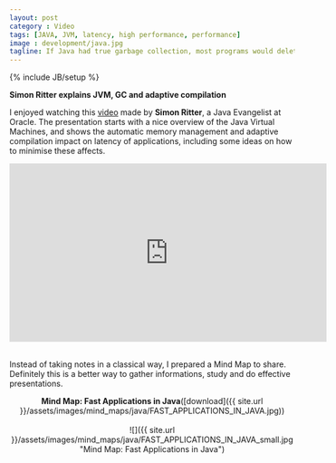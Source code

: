 ```yaml
---
layout: post
category : Video
tags: [JAVA, JVM, latency, high performance, performance]
image : development/java.jpg
tagline: If Java had true garbage collection, most programs would delete themselves upon execution - Robert Sewell
---
```

{% include JB/setup %}

**Simon Ritter explains JVM, GC and adaptive compilation**

<!--more-->

I enjoyed watching this [video](https://www.youtube.com/embed/1suzdZssCUE) made by **Simon Ritter**,  a Java Evangelist at Oracle.
The presentation starts with a nice overview of the Java Virtual Machines, and shows the automatic memory management and adaptive compilation impact on latency of applications, including some ideas on how to minimise these affects.

<div style="text-align:center" markdown="1">
<iframe width="560" height="315" src="https://www.youtube.com/embed/1suzdZssCUE" frameborder="0" allowfullscreen></iframe>
<br>
<br>
</div>

Instead of taking notes in a classical way, I prepared a Mind Map to share. Definitely this is a better way to gather informations, study and do effective presentations. 

<div style="text-align:center" markdown="1">

<b>Mind Map: Fast Applications in Java</b>([download]({{ site.url }}/assets/images/mind_maps/java/FAST_APPLICATIONS_IN_JAVA.jpg))
<br>    
![]({{ site.url }}/assets/images/mind_maps/java/FAST_APPLICATIONS_IN_JAVA_small.jpg "Mind Map: Fast Applications in Java")

</div>
